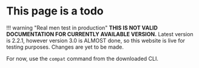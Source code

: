 # This page is a todo

!!! warning "Real men test in production"
    **THIS IS NOT VALID DOCUMENTATION FOR CURRENTLY AVAILABLE VERSION.**
    Latest version is 2.2.1, however version 3.0 is ALMOST done, so this website is live for testing purposes. Changes are yet to be made.

For now, use the `compat` command from the downloaded CLI.
